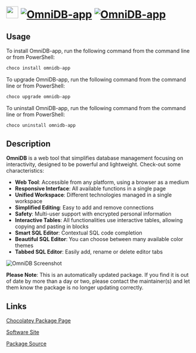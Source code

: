 ﻿# <img src="https://cdn.jsdelivr.net/gh/mkevenaar/chocolatey-packages@23f6b5d54a231690eec95199bc5ca82b208aabba/icons/omnidb-app.png" width="32" height="32"/> [![OmniDB-app](https://img.shields.io/chocolatey/v/omnidb-app.svg?label=OmniDB-app)](https://chocolatey.org/packages/omnidb-app) [![OmniDB-app](https://img.shields.io/chocolatey/dt/omnidb-app.svg)](https://chocolatey.org/packages/omnidb-app)

## Usage
To install OmniDB-app, run the following command from the command line or from PowerShell:
```powershell
choco install omnidb-app
```

To upgrade OmniDB-app, run the following command from the command line or from PowerShell:
```powershell
choco upgrade omnidb-app
```

To uninstall OmniDB-app, run the following command from the command line or from PowerShell:
```powershell
choco uninstall omnidb-app
```

## Description
**OmniDB** is a web tool that simplifies database management focusing on interactivity, designed to be powerful and lightweight. Check-out some characteristics:

- **Web Tool**: Accessible from any platform, using a browser as a medium
- **Responsive Interface**: All available functions in a single page
- **Unified Workspace**: Different technologies managed in a single workspace
- **Simplified Editing**: Easy to add and remove connections
- **Safety**: Multi-user support with encrypted personal information
- **Interactive Tables**: All functionalities use interactive tables, allowing copying and pasting in blocks
- **Smart SQL Editor**: Contextual SQL code completion
- **Beautiful SQL Editor**: You can choose between many available color themes
- **Tabbed SQL Editor**: Easily add, rename or delete editor tabs

![OmniDB Screenshot](https://omnidb.org/images/screenshots/screen00.png)

**Please Note**: This is an automatically updated package. If you find it is
out of date by more than a day or two, please contact the maintainer(s) and
let them know the package is no longer updating correctly.


## Links
[Chocolatey Package Page](https://chocolatey.org/packages/omnidb-app)

[Software Site](https://omnidb.org/)

[Package Source](https://github.com/mkevenaar/chocolatey-packages/tree/master/automatic/omnidb-app)

